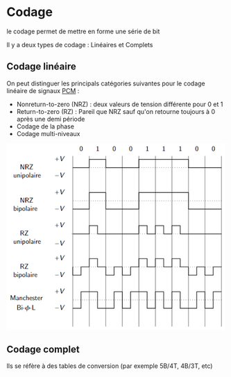 # Codage

le codage permet de mettre en forme une série de bit

Il y a deux types de codage : Linéaires et Complets

## Codage linéaire 

On peut distinguer les principals catégories suivantes pour le codage linéaire de signaux [PCM](Modulation-Démodulation.md) :
- Nonreturn-to-zero (NRZ) : deux valeurs de tension différente pour 0 et 1
- Return-to-zero (RZ) : Pareil que NRZ sauf qu'on retourne toujours à 0 après une demi période
- Codage de la phase
- Codage multi-niveaux

![](attachments/Pasted%20image%2020230604100248.png)

## Codage complet

Ils se réfère à des tables de conversion (par exemple 5B/4T, 4B/3T, etc)